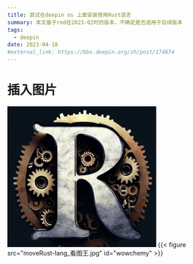 ```yaml
---
title: 尝试在deepin os 上面安装使用Rust语言
summary: 本文基于red在2023-02时的版本，不确定是否适用于后续版本
tags:
  - deepin
date: 2023-04-18
#external_link: https://bbs.deepin.org/zh/post/174674
---
```

# 插入图片
<img src="moveRust-lang_看图王.jpg" alt="R-lang" style="zoom:33%;" />
{{< figure src="moveRust-lang_看图王.jpg" id="wowchemy" >}}

<!-- 尝试本页面交叉引用：`[A Figure](#figure-wowchemy).`
[A Figure](#figure-wowchemy) -->